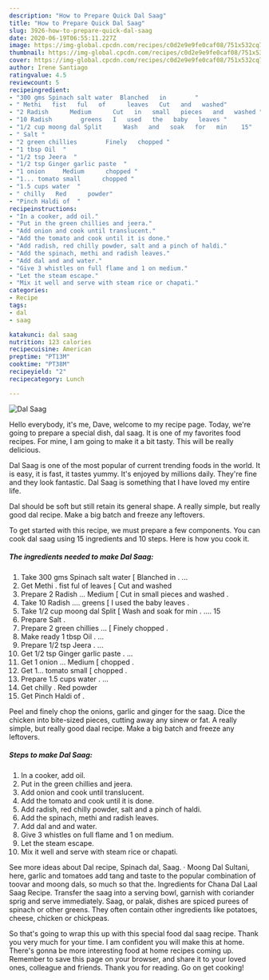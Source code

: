 ```yaml
---
description: "How to Prepare Quick Dal Saag"
title: "How to Prepare Quick Dal Saag"
slug: 3926-how-to-prepare-quick-dal-saag
date: 2020-06-19T06:55:11.227Z
image: https://img-global.cpcdn.com/recipes/c0d2e9e9fe0caf08/751x532cq70/dal-saag-recipe-main-photo.jpg
thumbnail: https://img-global.cpcdn.com/recipes/c0d2e9e9fe0caf08/751x532cq70/dal-saag-recipe-main-photo.jpg
cover: https://img-global.cpcdn.com/recipes/c0d2e9e9fe0caf08/751x532cq70/dal-saag-recipe-main-photo.jpg
author: Irene Santiago
ratingvalue: 4.5
reviewcount: 5
recipeingredient:
- "300 gms Spinach salt water  Blanched   in        "
- " Methi   fist   ful   of      leaves   Cut   and   washed"
- "2 Radish      Medium      Cut   in   small   pieces   and   washed "
- "10 Radish        greens   I   used   the   baby   leaves "
- "1/2 cup moong dal Split      Wash   and   soak   for   min    15"
- " Salt "
- "2 green chillies        Finely   chopped "
- "1 tbsp Oil  "
- "1/2 tsp Jeera  "
- "1/2 tsp Ginger garlic paste  "
- "1 onion     Medium      chopped "
- "1... tomato small      chopped "
- "1.5 cups water  "
- " chilly   Red      powder"
- "Pinch Haldi of  "
recipeinstructions:
- "In a cooker, add oil."
- "Put in the green chillies and jeera."
- "Add onion and cook until translucent."
- "Add the tomato and cook until it is done."
- "Add radish, red chilly powder, salt and a pinch of haldi."
- "Add the spinach, methi and radish leaves."
- "Add dal and and water."
- "Give 3 whistles on full flame and 1 on medium."
- "Let the steam escape."
- "Mix it well and serve with steam rice or chapati."
categories:
- Recipe
tags:
- dal
- saag

katakunci: dal saag 
nutrition: 123 calories
recipecuisine: American
preptime: "PT13M"
cooktime: "PT38M"
recipeyield: "2"
recipecategory: Lunch

---
```



![Dal Saag](https://img-global.cpcdn.com/recipes/c0d2e9e9fe0caf08/751x532cq70/dal-saag-recipe-main-photo.jpg)

Hello everybody, it's me, Dave, welcome to my recipe page. Today, we're going to prepare a special dish, dal saag. It is one of my favorites food recipes. For mine, I am going to make it a bit tasty. This will be really delicious.

Dal Saag is one of the most popular of current trending foods in the world. It is easy, it is fast, it tastes yummy. It's enjoyed by millions daily. They're fine and they look fantastic. Dal Saag is something that I have loved my entire life.

Dal should be soft but still retain its general shape. A really simple, but really good dal recipe. Make a big batch and freeze any leftovers.


To get started with this recipe, we must prepare a few components. You can cook dal saag using 15 ingredients and 10 steps. Here is how you cook it.

<!--inarticleads1-->

##### The ingredients needed to make Dal Saag:

1. Take 300 gms Spinach salt water [ Blanched   in       . ...
1. Get  Methi .  fist   ful   of      leaves  [ Cut   and   washed
1. Prepare 2 Radish ...     Medium     [ Cut   in   small   pieces   and   washed .
1. Take 10 Radish ....       greens  [ I   used   the   baby   leaves .
1. Take 1/2 cup moong dal Split     [ Wash   and   soak   for   min . ....  15
1. Prepare  Salt .
1. Prepare 2 green chillies ...      [ Finely   chopped .
1. Make ready 1 tbsp Oil . ...
1. Prepare 1/2 tsp Jeera . ...
1. Get 1/2 tsp Ginger garlic paste . ...
1. Get 1 onion ...    Medium     [ chopped .
1. Get 1... tomato small     [ chopped .
1. Prepare 1.5 cups water . ...
1. Get  chilly .  Red      powder
1. Get Pinch Haldi of  .


Peel and finely chop the onions, garlic and ginger for the saag. Dice the chicken into bite-sized pieces, cutting away any sinew or fat. A really simple, but really good daal recipe. Make a big batch and freeze any leftovers. 

<!--inarticleads2-->

##### Steps to make Dal Saag:

1. In a cooker, add oil.
1. Put in the green chillies and jeera.
1. Add onion and cook until translucent.
1. Add the tomato and cook until it is done.
1. Add radish, red chilly powder, salt and a pinch of haldi.
1. Add the spinach, methi and radish leaves.
1. Add dal and and water.
1. Give 3 whistles on full flame and 1 on medium.
1. Let the steam escape.
1. Mix it well and serve with steam rice or chapati.


See more ideas about Dal recipe, Spinach dal, Saag. · Moong Dal Sultani, here, garlic and tomatoes add tang and taste to the popular combination of toovar and moong dals, so much so that the. Ingredients for Chana Dal Laal Saag Recipe. Transfer the saag into a serving bowl, garnish with coriander sprig and serve immediately. Saag, or palak, dishes are spiced purees of spinach or other greens. They often contain other ingredients like potatoes, cheese, chicken or chickpeas. 

So that's going to wrap this up with this special food dal saag recipe. Thank you very much for your time. I am confident you will make this at home. There's gonna be more interesting food at home recipes coming up. Remember to save this page on your browser, and share it to your loved ones, colleague and friends. Thank you for reading. Go on get cooking!
